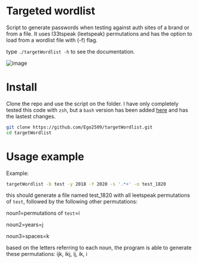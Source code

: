 # Targeted wordlist

Script to generate passwords when testing against auth sites of a brand or from a file. It uses l33tspeak (leetspeak) permutations and has the option to load from a wordlist file with (-f) flag.

type ` ./targetWordlist -h ` to see the documentation.

![image](https://github.com/Ego2509/targetWordlist/assets/29050030/6ce8f781-6312-4f71-be17-846a339d5823)


# Install

Clone the repo and use the script on the folder. I have only completely tested this code with `zsh`, but a `bash` version has been added [here](https://github.com/Ego2509/targetWordlist/tree/bash-adaptation) and has the lastest changes.

```zsh
git clone https://github.com/Ego2509/targetWordlist.git
cd targetWordlist
```

# Usage example

Example:

```zsh
targetWordlist -b test -y 2018 -Y 2020 -s '.*+' -o test_1820
```
this should generate a file named test_1820 with all leetspeak permutations of `test`, followed by the following other permutations:

noun1=permutations of `test`=i

noun2=years=j

noun3=spaces=k

based on the letters referring to each noun, the program is able to generate these permutations: ijk, ikj, ij, ik, i

